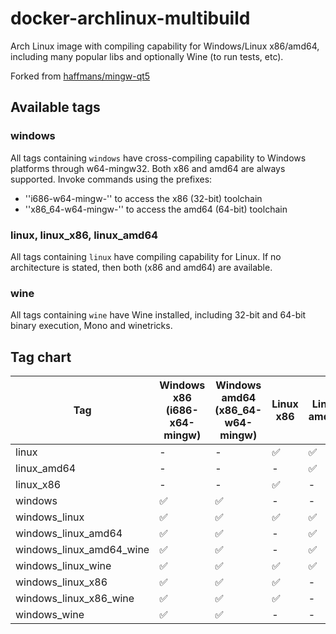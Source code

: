 # docker-archlinux-multibuild
Arch Linux image with compiling capability for Windows/Linux x86/amd64, including many popular libs and optionally Wine (to run tests, etc).

Forked from [haffmans/mingw-qt5](https://hub.docker.com/r/haffmans/mingw-qt5/)

## Available tags

### windows
All tags containing `windows` have cross-compiling capability to Windows platforms through w64-mingw32. Both x86 and amd64 are always supported. Invoke commands using the prefixes:
* ''i686-w64-mingw-'' to access the x86 (32-bit) toolchain
* ''x86_64-w64-mingw-'' to access the amd64 (64-bit) toolchain

### linux, linux_x86, linux_amd64
All tags containing `linux` have compiling capability for Linux. If no architecture is stated, then both (x86 and amd64) are available.

### wine
All tags containing `wine` have Wine installed, including 32-bit and 64-bit binary execution, Mono and winetricks.

## Tag chart
| Tag | Windows x86 (i686-x64-mingw) | Windows amd64 (x86_64-w64-mingw) | Linux x86 | Linux amd64 | Wine |
| --- | ---------------------------- | -------------------------------- | --------- | ----------- | ---- |
| linux | - | - | :white_check_mark: | :white_check_mark: | - |
| linux_amd64 | - | - | - | :white_check_mark: | - |
| linux_x86 | - | - | :white_check_mark: | - | - |
| windows | :white_check_mark: | :white_check_mark: | - | - | - |
| windows_linux | :white_check_mark: | :white_check_mark: | :white_check_mark: | :white_check_mark: | - |
| windows_linux_amd64 | :white_check_mark: | :white_check_mark: | - | :white_check_mark: | - |
| windows_linux_amd64_wine | :white_check_mark: | :white_check_mark: | - | :white_check_mark: | :white_check_mark: |
| windows_linux_wine | :white_check_mark: | :white_check_mark: | :white_check_mark: | :white_check_mark: | :white_check_mark: |
| windows_linux_x86 | :white_check_mark: | :white_check_mark: | :white_check_mark: | - | - |
| windows_linux_x86_wine | :white_check_mark: | :white_check_mark: | :white_check_mark: | - | :white_check_mark: |
| windows_wine | :white_check_mark: | :white_check_mark: | - | - | :white_check_mark: |
